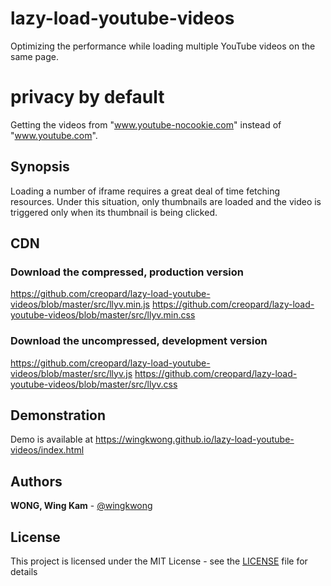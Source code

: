 # lazy-load-youtube-videos
Optimizing the performance while loading multiple YouTube videos on the same page.

# privacy by default
Getting the videos from "www.youtube-nocookie.com" instead of "www.youtube.com".

## Synopsis
Loading a number of iframe requires a great deal of time fetching resources. Under this situation, only thumbnails are loaded and the video is triggered only when its thumbnail is being clicked.

## CDN
### Download the compressed, production version
https://github.com/creopard/lazy-load-youtube-videos/blob/master/src/llyv.min.js
https://github.com/creopard/lazy-load-youtube-videos/blob/master/src/llyv.min.css

### Download the uncompressed, development version
https://github.com/creopard/lazy-load-youtube-videos/blob/master/src/llyv.js
https://github.com/creopard/lazy-load-youtube-videos/blob/master/src/llyv.css

## Demonstration
Demo is available at https://wingkwong.github.io/lazy-load-youtube-videos/index.html

## Authors
**WONG, Wing Kam** -  [@wingkwong](https://github.com/wingkwong)

## License
This project is licensed under the MIT License - see the [LICENSE](https://github.com/wingkwong/lazy-load-youtube-videos/blob/master/LICENSE) file for details
